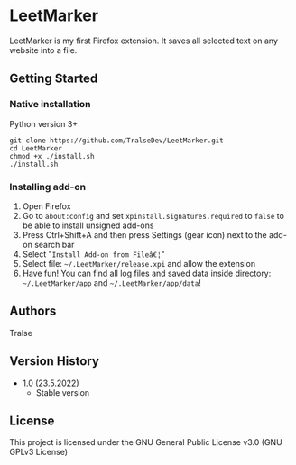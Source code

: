 # LeetMarker

LeetMarker is my first Firefox extension. It saves all selected text on any website into a file.

## Getting Started

### Native installation
Python version 3+
```
git clone https://github.com/TralseDev/LeetMarker.git
cd LeetMarker
chmod +x ./install.sh
./install.sh
```

### Installing add-on
1. Open Firefox
2. Go to `about:config` and set `xpinstall.signatures.required` to `false` to be able to install unsigned add-ons
3. Press Ctrl+Shift+A and then press Settings (gear icon) next to the add-on search bar
4. Select "`Install Add-on from Fileâ€¦`"
5. Select file: `~/.LeetMarker/release.xpi` and allow the extension
6. Have fun! You can find all log files and saved data inside directory: `~/.LeetMarker/app` and `~/.LeetMarker/app/data`!

## Authors

Tralse

## Version History

* 1.0 (23.5.2022)
    * Stable version

## License

This project is licensed under the GNU General Public License v3.0 (GNU GPLv3 License)